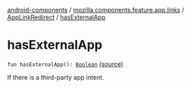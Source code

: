 [android-components](../../index.md) / [mozilla.components.feature.app.links](../index.md) / [AppLinkRedirect](index.md) / [hasExternalApp](./has-external-app.md)

# hasExternalApp

`fun hasExternalApp(): `[`Boolean`](https://kotlinlang.org/api/latest/jvm/stdlib/kotlin/-boolean/index.html) [(source)](https://github.com/mozilla-mobile/android-components/blob/master/components/feature/app-links/src/main/java/mozilla/components/feature/app/links/AppLinkRedirect.kt#L21)

If there is a third-party app intent.


